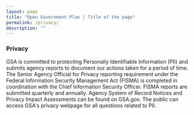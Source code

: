 ```yaml
---
layout: page
title: "Open Government Plan | Title of the page"
permalink: /privacy/
description: ""
---
```


### Privacy

GSA is committed to protecting Personally Identifiable Information (PII) and submits agency reports to document our actions taken for a period of time. The Senior Agency Official for Privacy reporting requirement under the Federal Information Security Management Act (FISMA) is completed in coordination with the Chief Information Security Officer. FISMA reports are submitted quarterly and annually. Agency System of Record Notices and Privacy Impact Assessments can be found on GSA.gov. The public can access GSA's privacy webpage for all questions related to PII.
